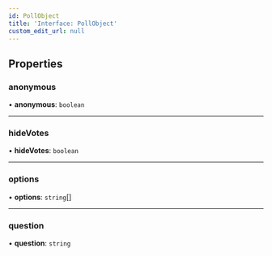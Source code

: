 ```yaml
---
id: PollObject
title: 'Interface: PollObject'
custom_edit_url: null
---
```


## Properties

### anonymous

• **anonymous**: `boolean`

___

### hideVotes

• **hideVotes**: `boolean`

___

### options

• **options**: `string`[]

___

### question

• **question**: `string`


<head>
	<title>Angular UI Kit Interface: PollObject</title>
	<meta name="description" content="Learn about the Poll Object interface in Dyte's Angular UI Kit Reference for detailed information.">
</head>
